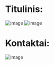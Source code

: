 # Titulinis: 
![image](https://github.com/user-attachments/assets/8b37c644-5431-490a-a40d-e441d1356946)
![image](https://github.com/user-attachments/assets/f781fc5d-8d38-471e-bc7b-dd8c949281fb)

# Kontaktai: 
![image](https://github.com/user-attachments/assets/5936cf65-0b66-44c2-b9a6-2696ab47845a)


